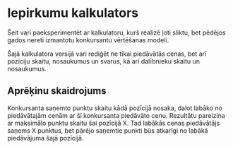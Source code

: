 <script>
	import Meta from '$components/meta/Meta.svelte'
	import Calculator from '$components/TenderCalculator.svelte'
</script>

<Meta title="Iepirkumu kalkulators" description="Kalkulators, kas realizē sliktu iepirkumu vērtēšanas modeli." />

# Iepirkumu kalkulators

Šeit vari paeksperimentēt ar kalkulatoru, kurš realizē ļoti sliktu, bet
pēdējos gados nereti izmantotu konkursantu vērtēšanas modeli.

Šajā kalkulatora versijā vari rediģēt ne tikai piedāvātās cenas, bet arī
pozīciju skaitu, nosaukumus un svarus, kā arī dalībnieku skaitu un nosaukumus.

<Calculator editable=true configurable=true />

## Aprēķinu skaidrojums

Konkursanta saņemto punktu skaitu kādā pozīcijā nosaka, dalot labāko no
piedāvātajām cenām ar šī konkursanta piedāvāto cenu. Rezultātu pareizina
ar maksimālo punktu skaitu šai pozīcijā X. Tad labākās cenas piedāvātājs
saņems X punktus, bet pārējo saņemtie punkti būs atkarīgi no labākā
piedāvājuma šajā pozīcijā.
